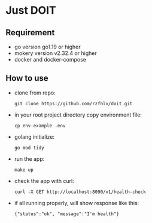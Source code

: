 # Just DOIT

## Requirement

- go version go1.19 or higher
- mokery version v2.32.4 or higher
- docker and docker-compose

## How to use

- clone from repo: 

    ``` git clone https://github.com/rzfhlv/doit.git ```

- in your root project directory copy environment file:

    ``` cp env.example .env ```

- golang initialize:

    ``` go mod tidy ```

- run the app:

    ``` make up ```

- check the app with curl:

    ``` curl -X GET http://localhost:8090/v1/health-check ```

- if all running properly, will show response like this:
    
    ``` {"status":"ok", "message":"I'm health"} ```